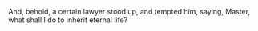 And, behold, a certain lawyer stood up, and tempted him, saying, Master, what shall I do to inherit eternal life?
